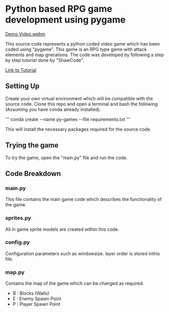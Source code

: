 # Python based RPG game development using pygame

[Demo Video.webm](https://github.com/Jayanaka-98/py-game-RPG/assets/110921856/1ac069eb-7a07-462f-82fe-a8c1e3481935)


This source code represents a python coded video game which has been coded using "pygame". This game is an RPG type game with attack elements and map gnerations. The code was developed by following a step by step tutorial done by "ShawCode". 

[Link to Tutorial](https://www.youtube.com/watch?v=crUF36OkGDw&list=PLkkm3wcQHjT7gn81Wn-e78cAyhwBW3FIc&pp=iAQB) 

## Setting Up

Create your own virtual environment which will be compatible with the source code. Clone this repo and open a terminal and bash the following (Assuming you have conda already installed).

'''
conda create --name py-games --file requirements.txt
'''

This will install the necessary packages required for the source code.

## Trying the game

To try the game, open the "main.py" file and run the code.

## Code Breakdown

### main.py

This file contains the main game code which describes the functionality of the game. 

### sprites.py

All in game sprite models are created within this code. 

### config.py

Configuration parameters such as windowsize. layer order is stored inthis file.

### map.py

Contains the map of the game which can be changed as required.

- B : Blocks (Walls)
- E : Enemy Spawn Point
- P : Player Spawn Point
